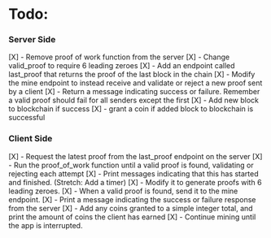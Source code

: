# Todo:

### Server Side

[X] - Remove proof of work function from the server
[X] - Change valid_proof to require 6 leading zeroes
[X] - Add an endpoint called last_proof that returns the proof of the last block in the chain
[X] - Modify the mine endpoint to instead receive and validate or reject a new proof sent by a client
[X] - Return a message indicating success or failure. Remember a valid proof should fail for all senders except the first
[X] - Add new block to blockchain if success
[X] - grant a coin if added block to blockchain is successful



### Client Side

[X] - Request the latest proof from the last_proof endpoint on the server
[X] - Run the proof_of_work function until a valid proof is found, validating or rejecting each attempt
[X] - Print messages indicating that this has started and finished. (Stretch: Add a timer)
[X] - Modify it to generate proofs with 6 leading zeroes.
[X] - When a valid proof is found, send it to the mine endpoint.
[X] - Print a message indicating the success or failure response from the server
[X] - Add any coins granted to a simple integer total, and print the amount of coins the client has earned
[X] - Continue mining until the app is interrupted.